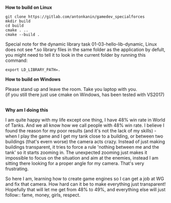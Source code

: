 **How to build on Linux**

```
git clone https://gitlab.com/antonkanin/gamedev_specialforces
mkdir build
cd build
cmake . ..
cmake --build .
```

Special note for the dynamic library task 01-03-hello-lib-dynamic, Linux does not see *.so library files in the same folder as the application by defult, you might need to tell it to look in the current folder by running this command:
```
export LD_LIBRARY_PATH=.
```

**How to build on Windows**

Please stand up and leave the room. Take you laptop with you. <br/>
(if you still there just use cmake on Windows, has been tested with VS2017)<br/><br/>





**Why am I doing this**

I am quite happy with my life except one thing, I have 48% win rate in World of Tanks. And we all know how we call people with 48% win rate. I believe I found the reason for my poor results (and it's not the lack of my skills) - when I play the game and I get my tank close to a building, or between two buildings (that's evern worse) the camera acts crazy. Instead of just making buildings transparent, it tries to force a rule 'nothing between me and the tank' so it starts zooming in. The unexpected zooming just makes it impossible to focus on the situation and aim at the enemies, instead I am sitting there looking for a proper angle for my camera. That's very frustrating.

So here I am, learning how to create game engines so I can get a job at WG and fix that camera. How hard can it be to make everything just transparent! Hopefully that will let me get from 48% to 49%, and everything else will just follow:: fame, money, girls, respect.


